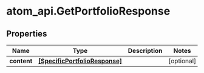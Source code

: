 # atom_api.GetPortfolioResponse

## Properties
Name | Type | Description | Notes
------------ | ------------- | ------------- | -------------
**content** | [**[SpecificPortfolioResponse]**](SpecificPortfolioResponse.md) |  | [optional] 


